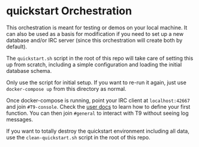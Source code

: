 # quickstart Orchestration

This orchestration is meant for testing or demos on your local machine. It can also be used as a basis for
modification if you need to set up a new database and/or IRC server (since this orchestration will create both by
default).

The `quickstart.sh` script in the root of this repo will take care of
setting this up from scratch, including a simple configuration and
loading the initial database schema.

Only use the script for initial setup. If you want to re-run it again,
just use `docker-compose up` from this directory as normal.

Once docker-compose is running, point your IRC client at `localhost:42667` and join `#T9-console`. Check the
[user docs](https://github.com/ashafer01/T9/wiki/T9-User-Docs) to learn how to define your first function. You can
then join `#general` to interact with T9 without seeing log messages.

If you want to totally destroy the quickstart environment including all data, use the
`clean-quickstart.sh` script in the root of this repo.
